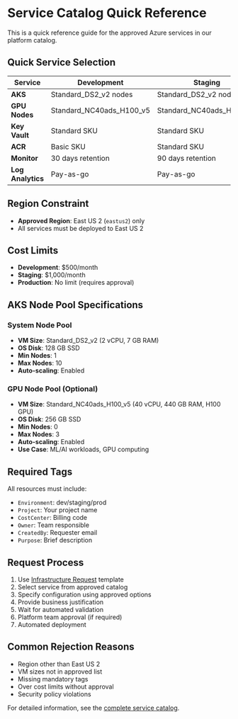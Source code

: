 # Service Catalog Quick Reference

This is a quick reference guide for the approved Azure services in our platform catalog.

## Quick Service Selection

| Service | Development | Staging | Production |
|---------|-------------|---------|------------|
| **AKS** | Standard_DS2_v2 nodes | Standard_DS2_v2 nodes | Standard_DS2_v2 + Private |
| **GPU Nodes** | Standard_NC40ads_H100_v5 | Standard_NC40ads_H100_v5 | Standard_NC40ads_H100_v5 |
| **Key Vault** | Standard SKU | Standard SKU | Premium SKU |
| **ACR** | Basic SKU | Standard SKU | Premium SKU |
| **Monitor** | 30 days retention | 90 days retention | 2 years retention |
| **Log Analytics** | Pay-as-go | Pay-as-go | 100GB commitment |

## Region Constraint
- **Approved Region**: East US 2 (`eastus2`) only
- All services must be deployed to East US 2

## Cost Limits
- **Development**: $500/month
- **Staging**: $1,000/month  
- **Production**: No limit (requires approval)

## AKS Node Pool Specifications

### System Node Pool
- **VM Size**: Standard_DS2_v2 (2 vCPU, 7 GB RAM)
- **OS Disk**: 128 GB SSD
- **Min Nodes**: 1
- **Max Nodes**: 10
- **Auto-scaling**: Enabled

### GPU Node Pool (Optional)
- **VM Size**: Standard_NC40ads_H100_v5 (40 vCPU, 440 GB RAM, H100 GPU)
- **OS Disk**: 256 GB SSD
- **Min Nodes**: 0
- **Max Nodes**: 3
- **Auto-scaling**: Enabled
- **Use Case**: ML/AI workloads, GPU computing

## Required Tags
All resources must include:
- `Environment`: dev/staging/prod
- `Project`: Your project name
- `CostCenter`: Billing code
- `Owner`: Team responsible
- `CreatedBy`: Requester email
- `Purpose`: Brief description

## Request Process
1. Use [Infrastructure Request](../../issues/new?template=infrastructure-request.yml) template
2. Select service from approved catalog
3. Specify configuration using approved options
4. Provide business justification
5. Wait for automated validation
6. Platform team approval (if required)
7. Automated deployment

## Common Rejection Reasons
- Region other than East US 2
- VM sizes not in approved list
- Missing mandatory tags
- Over cost limits without approval
- Security policy violations

For detailed information, see the [complete service catalog](service-catalog.md).
